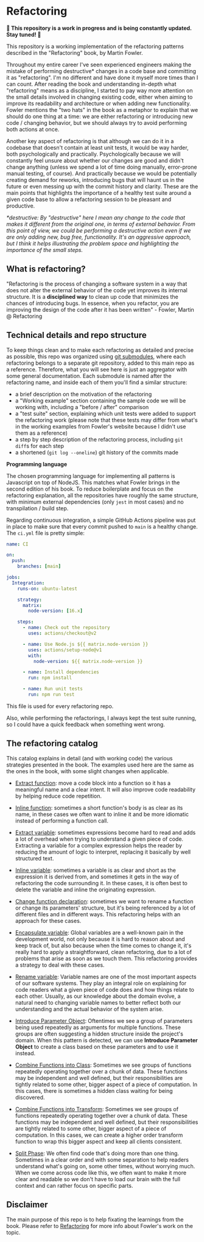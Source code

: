 # Refactoring

**🚧 This repository is a work in progress and is being constantly updated. Stay tuned! 🚧**

This repository is a working implementation of the refactoring patterns described in the "Refactoring" book, by Martin Fowler.

Throughout my entire career I've seen experienced engineers making the mistake of performing destructive\* changes in a code base and committing it as "refactoring". I'm no different and have done it myself more times than I can count. After reading the book and understanding in-depth what "refactoring" means as a discipline, I started to pay way more attention on the small details involved in changing existing code, either when aiming to improve its readability and architecture or when adding new functionality. Fowler mentions the "two hats" in the book as a metaphor to explain that we should do one thing at a time: we are either refactoring or introducing new code / changing behavior, but we should always try to avoid performing both actions at once.

Another key aspect of refactoring is that although we can do it in a codebase that doesn't contain at least unit tests, it would be way harder, both psychologically and practically. Psychologically because we will constantly feel unsure about whether our changes are good and didn't change anything (unless we spend a lot of time doing manually, error-prone manual testing, of course). And practically because we would be potentially creating demand for reworks, introducing bugs that will haunt us in the future or even messing up with the commit history and clarity. These are the main points that highlights the importance of a healthy test suite around a given code base to allow a refactoring session to be pleasant and productive.

_\*destructive: By "destructive" here I mean any change to the code that makes it different from the original one, in terms of external behavior. From this point of view, we could be performing a destructive action even if we are only adding new, bug free, functionality. It's an aggressive approach, but I think it helps illustrating the problem space and highlighting the importance of the small steps._

## What is refactoring?

"Refactoring is the process of changing a software system in a way that does not alter the external behavior of the code yet improves its internal structure. It is a **disciplined way** to clean up code that minimizes the chances of introducing bugs. In essence, when you refactor, you are improving the design of the code after it has been written" - Fowler, Martin @ Refactoring

## Technical details and repo structure

To keep things clean and to make each refactoring as detailed and precise as possible, this repo was organized using [git submodules](https://git-scm.com/book/en/v2/Git-Tools-Submodules), where each refactoring belongs to a separate git repository, added to this main repo as a reference. Therefore, what you will see here is just an aggregator with some general documentation. Each submodule is named after the refactoring name, and inside each of them you'll find a similar structure:

- a brief description on the motivation of the refactoring
- a "Working example" section containing the sample code we will be working with, including a "before / after" comparison
- a "test suite" section, explaining which unit tests were added to support the refactoring work (please note that these tests may differ from what's in the working examples from Fowler's website because I didn't use them as a reference)
- a step by step description of the refactoring process, including `git diff`s for each step
- a shortened (`git log --oneline`) git history of the commits made

**Programming language**

The chosen programming language for implementing all patterns is Javascript on top of NodeJS. This matches what Fowler brings in the second edition of his book.
To reduce boilerplate and focus on the refactoring explanation, all the repositories have roughly the same structure, with minimum external dependencies (only `jest` in most cases) and no transpilation / build step.

Regarding continuous integration, a simple GitHub Actions pipeline was put in place to make sure that every commit pushed to `main` is a healthy change. The `ci.yml` file is pretty simple:

```yml
name: CI

on:
  push:
    branches: [main]

jobs:
  Integration:
    runs-on: ubuntu-latest

    strategy:
      matrix:
        node-version: [16.x]

    steps:
      - name: Check out the repository
        uses: actions/checkout@v2

      - name: Use Node.js ${{ matrix.node-version }}
        uses: actions/setup-node@v1
        with:
          node-version: ${{ matrix.node-version }}

      - name: Install dependencies
        run: npm install

      - name: Run unit tests
        run: npm run test
```

This file is used for every refactoring repo.

Also, while performing the refactorings, I always kept the test suite running, so I could have a quick feedback when something went wrong.

## The refactoring catalog

This catalog explains in detail (and with working code) the various strategies presented in the book. The examples used here are the same as the ones in the book, with some slight changes when applicable.

- [Extract function](https://github.com/kaiosilveira/extract-function-refactoring): move a code block into a function so it has a meaningful name and a clear intent. It will also improve code readability by helping reduce code repetition.

- [Inline function](https://github.com/kaiosilveira/inline-function-refactoring): sometimes a short function's body is as clear as its name, in these cases we often want to inline it and be more idiomatic instead of performing a function call.

- [Extract variable](https://github.com/kaiosilveira/extract-variable-refactoring): sometimes expressions become hard to read and adds a lot of overhead when trying to understand a given piece of code. Extracting a variable for a complex expression helps the reader by reducing the amount of logic to interpret, replacing it basically by well structured text.

- [Inline variable](https://github.com/kaiosilveira/inline-variable-refactoring): sometimes a variable is as clear and short as the expression it is derived from, and sometimes it gets in the way of refactoring the code surrounding it. In these cases, it is often best to delete the variable and inline the originating expression.

- [Change function declaration](https://github.com/kaiosilveira/change-function-declaration-refactoring): sometimes we want to rename a function or change its parameters' structure, but it's being referenced by a lot of different files and in different ways. This refactoring helps with an approach for these cases.

- [Encapsulate variable](https://github.com/kaiosilveira/encapsulate-variable-refactoring): Global variables are a well-known pain in the development world, not only because it is hard to reason about and keep track of, but also because when the time comes to change it, it's really hard to apply a straightforward, clean refactoring, due to a lot of problems that arise as soon as we touch them. This refactoring provides a strategy to deal with these cases.

- [Rename variable](https://github.com/kaiosilveira/rename-variable-refactoring): Variable names are one of the most important aspects of our software systems. They play an integral role on explaining for code readers what a given piece of code does and how things relate to each other. Usually, as our knowledge about the domain evolve, a natural need to changing variable names to better reflect both our understanding and the actual behavior of the system arise.

- [Introduce Parameter Object](https://github.com/kaiosilveira/introduce-parameter-object-refactoring): Oftentimes we see a group of parameters being used repeatedly as arguments for multiple functions. These groups are often suggesting a hidden structure inside the project's domain. When this pattern is detected, we can use **Introduce Parameter Object** to create a class based on these parameters and to use it instead.

- [Combine Functions into Class](https://github.com/kaiosilveira/combine-functions-into-class-refactoring): Sometimes we see groups of functions repeatedly operating together over a chunk of data. These functions may be independent and well defined, but their responsibilities are tightly related to some other, bigger aspect of a piece of computation. In this cases, there is sometimes a hidden class waiting for being discovered.

- [Combine Functions into Transform](https://github.com/kaiosilveira/combine-functions-into-transform-refactoring): Sometimes we see groups of functions repeatedly operating together over a chunk of data. These functions may be independent and well defined, but their responsibilities are tightly related to some other, bigger aspect of a piece of computation. In this cases, we can create a higher order transform function to wrap this bigger aspect and keep all clients consistent.

- [Split Phase](https://github.com/kaiosilveira/split-phase-refactoring): We often find code that's doing more than one thing. Sometimes in a clear order and with some separation to help readers understand what's going on, some other times, without worrying much. When we come across code like this, we often want to make it more clear and readable so we don't have to load our brain with the full context and can rather focus on specific parts.

## Disclaimer

The main purpose of this repo is to help fixating the learnings from the book. Please refer to [Refactoring](https://martinfowler.com/books/refactoring.html) for more info about Fowler's work on the topic.
